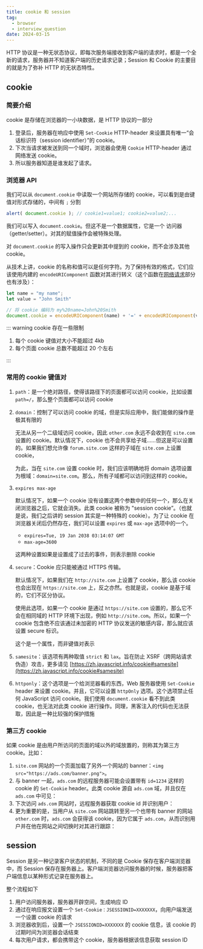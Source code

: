 ```yaml
---
title: cookie 和 session
tag:
  - browser
  - interview_question
date: 2024-03-15
---
```


HTTP 协议是一种无状态协议，即每次服务端接收到客户端的请求时，都是一个全新的请求，服务器并不知道客户端的历史请求记录；Session 和 Cookie 的主要目的就是为了弥补 HTTP 的无状态特性。

## cookie

### 简要介绍

cookie 是存储在浏览器的一小块数据，是 HTTP 协议的一部分

1. 登录后，服务器在响应中使用 `Set-Cookie` HTTP-header 来设置具有唯一“会话标识符（session identifier）”的 cookie。
1. 下次当请求被发送到同一个域时，浏览器会使用 `Cookie` HTTP-header 通过网络发送 cookie。
1. 所以服务器知道是谁发起了请求。

### 浏览器 API

我们可以从 `document.cookie` 中读取一个网站所存储的 cookie，可以看到是由键值对形式存储的，中间有 `;` 分割

```javascript
alert( document.cookie ); // cookie1=value1; cookie2=value2;...
```

我们可以写入 `document.cookie`。但这不是一个数据属性，它是一个 访问器（getter/setter）。对其的赋值操作会被特殊处理。

对 `document.cookie` 的写入操作只会更新其中提到的 cookie，而不会涉及其他 cookie。

从技术上讲，cookie 的名称和值可以是任何字符。为了保持有效的格式，它们应该使用内建的 `encodeURIComponent` 函数对其进行转义（这个函数在[网络请求](../javascript/network_request.md#url-%E5%AF%B9%E8%B1%A1)部分也有涉及）：

```javascript
let name = "my name";
let value = "John Smith"

// 将 cookie 编码为 my%20name=John%20Smith
document.cookie = encodeURIComponent(name) + '=' + encodeURIComponent(value);
```

::: warning
cookie 存在一些限制

1. 每个 cookie 键值对大小不能超过 4kb
1. 每个页面 cookie 总数不能超过 20 个左右

:::

### 常用的 cookie 键值对

1. `path`：是一个绝对路径，使得该路径下的页面都可以访问 cookie，比如设置 `path=/`，那么整个页面都可以访问 cookie

1. `domain`：控制了可以访问 cookie 的域，但是实际应用中，我们能做的操作是极其有限的

   无法从另一个二级域访问 cookie，因此 `other.com` 永远不会收到在 `site.com` 设置的 cookie。默认情况下，cookie 也不会共享给子域……但这是可以设置的。如果我们想允许像 `forum.site.com` 这样的子域在 `site.com` 上设置 cookie，

   为此，当在 `site.com` 设置 cookie 时，我们应该明确地将 domain 选项设置为根域：`domain=site.com`。那么，所有子域都可以访问到这样的 cookie。

1. `expires max-age`

   默认情况下，如果一个 cookie 没有设置这两个参数中的任何一个，那么在关闭浏览器之后，它就会消失。此类 cookie 被称为 "session cookie”。（也就是说，我们之后讲的 session  其实是一种特殊的 cookie）。为了让 cookie 在浏览器关闭后仍然存在，我们可以设置 `expires` 或 `max-age` 选项中的一个。

   - `expires=Tue, 19 Jan 2038 03:14:07 GMT`
   - `max-age=3600`

   这两种设置如果是设置成了过去的事件，则表示删除 cookie

1. `secure`：Cookie 应只能被通过 HTTPS 传输。

   默认情况下，如果我们在 `http://site.com` 上设置了 cookie，那么该 cookie 也会出现在 `https://site.com` 上，反之亦然。也就是说，cookie 是基于域的，它们不区分协议。

   使用此选项，如果一个 cookie 是通过 `https://site.com` 设置的，那么它不会在相同域的 HTTP 环境下出现，例如 `http://site.com`。所以，如果一个 cookie 包含绝不应该通过未加密的 HTTP 协议发送的敏感内容，那么就应该设置 secure 标识。

   这个是一个属性，而非键值对表示

1. `samesite`：该选项有两种取值 `strict` 和 `lax`。旨在防止 XSRF（跨网站请求伪造）攻击，更多请见 [https://zh.javascript.info/cookie#samesite](https://zh.javascript.info/cookie#samesite)

1. `httponly`：这个选项是一个给浏览器看的东西，Web 服务器使用 `Set-Cookie` header 来设置 cookie。并且，它可以设置 `httpOnly` 选项。这个选项禁止任何 JavaScript 访问 cookie。我们使用 `document.cookie` 看不到此类 cookie，也无法对此类 cookie 进行操作。同理，黑客注入的代码也无法获取，因此是一种比较强的保护措施

### 第三方 cookie

如果 cookie 是由用户所访问的页面的域以外的域放置的，则称其为第三方 cookie。比如：

1. `site.com` 网站的一个页面加载了另外一个网站的 banner：`<img src="https://ads.com/banner.png">`。
1. 与 banner 一起，`ads.com` 的远程服务器可能会设置带有 `id=1234` 这样的 cookie 的 `Set-Cookie` header。此类 cookie 源自 `ads.com` 域，并且仅在 `ads.com` 中可见：
1. 下次访问 `ads.com` 网站时，远程服务器获取 cookie id 并识别用户：
1. 更为重要的是，当用户从 `site.com` 网站跳转至另一个也带有 banner 的网站 `other.com` 时，`ads.com` 会获得该 cookie，因为它属于 `ads.com`，从而识别用户并在他在网站之间切换时对其进行跟踪：

## session

Session 是另一种记录客户状态的机制，不同的是 Cookie 保存在客户端浏览器中，而 Session 保存在服务器上。客户端浏览器访问服务器的时候，服务器把客户端信息以某种形式记录在服务器上。

整个流程如下

1. 用户访问服务器，服务器开辟空间，生成响应 ID
1. 通过在响应报文设置一个 `Set-Cookie：JSESSIONID=XXXXXXX`，向用户端发送一个设置 cookie 的请求
1. 浏览器收到后，设置一个 `JSESSIONID=XXXXXXX` 的 cookie 信息，该 cookie 的过期时间为浏览器会话结束
1. 每次用户请求，都会携带这个 cookie，服务器根据该信息获取 session ID
